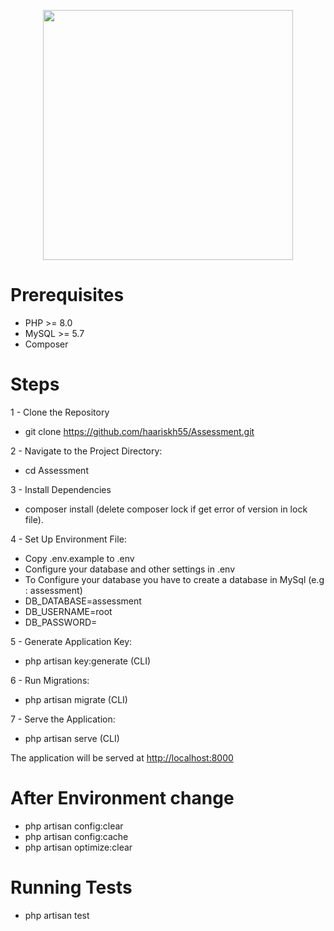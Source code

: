 <p align="center"><a href="https://laravel.com" target="_blank"><img src="https://raw.githubusercontent.com/laravel/art/master/logo-lockup/5%20SVG/2%20CMYK/1%20Full%20Color/laravel-logolockup-cmyk-red.svg" width="400"></a></p>

# Prerequisites

- PHP >= 8.0
- MySQL >= 5.7
- Composer

# Steps

1 - Clone the Repository

- git clone <https://github.com/haariskh55/Assessment.git>

2 - Navigate to the Project Directory:

- cd Assessment

3 - Install Dependencies

- composer install (delete composer lock if get error of version in lock file).

4 - Set Up Environment File:

- Copy .env.example to .env
- Configure your database and other settings in .env
- To Configure your database you have to create a database in MySql (e.g : assessment)
- DB_DATABASE=assessment
- DB_USERNAME=root
- DB_PASSWORD=

5 - Generate Application Key:

- php artisan key:generate (CLI)

6 - Run Migrations:

- php artisan migrate (CLI)

7 - Serve the Application:

- php artisan serve (CLI)

The application will be served at <http://localhost:8000>

# After Environment change

- php artisan config:clear
- php artisan config:cache
- php artisan optimize:clear

# Running Tests
- php artisan test
